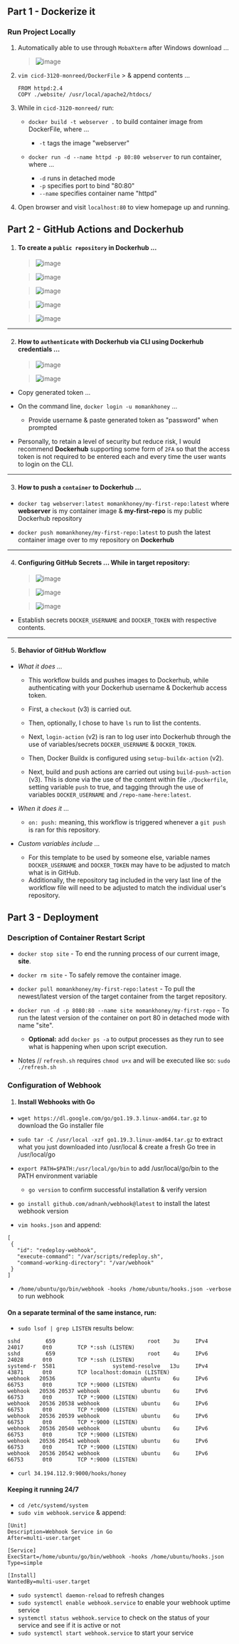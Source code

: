 ## Part 1 - Dockerize it 
### Run Project Locally
1. Automatically able to use through `MobaXterm` after Windows download ...

    > ![image](https://user-images.githubusercontent.com/97551273/201990740-d816f3d9-dabe-4630-909a-80842ccf9d90.png)

2. `vim cicd-3120-monreed/DockerFile` > & append contents ...

    ```
    FROM httpd:2.4
    COPY ./website/ /usr/local/apache2/htdocs/
    ```
3. While in `cicd-3120-monreed/` run:
    * `docker build -t webserver .` to build container image from DockerFile, where ...
    
        * `-t` tags the image "webserver" 
    * `docker run -d --name httpd -p 80:80 webserver` to run container, where ...
    
        * `-d` runs in detached mode
        * `-p` specifies port to bind "80:80"
        * `--name` specifies container name "httpd"
        
4. Open browser and visit `localhost:80` to view homepage up and running.


## Part 2 - GitHub Actions and Dockerhub

1. #### To create a `public repository` in Dockerhub ... 

    > ![image](https://user-images.githubusercontent.com/97551273/202257389-1cbc0e49-3d7c-47b9-97ee-c4743fe3ab3f.png)

    > ![image](https://user-images.githubusercontent.com/97551273/202257476-2be0ecd3-84c8-43e1-8292-2d22bd55eaf6.png)
    
    > ![image](https://user-images.githubusercontent.com/97551273/202257839-9ce40170-d6b7-4770-9618-2e3fee925ce9.png)

    > ![image](https://user-images.githubusercontent.com/97551273/202257558-1c2d849f-2648-4af5-b1b5-6cb42549da62.png)

    > ![image](https://user-images.githubusercontent.com/97551273/202257616-bff818d2-1611-4864-8be1-e5ab456d8de2.png)
   
 ---

2. #### How to `authenticate` with Dockerhub via CLI using Dockerhub credentials ...

    > ![image](https://user-images.githubusercontent.com/97551273/202258168-32390020-c871-414f-882b-251bd39ff6c2.png)

    > ![image](https://user-images.githubusercontent.com/97551273/202258268-bf93758b-ef30-4336-9eb4-a1011b14e4a7.png)

  * Copy generated token ... 

  * On the command line, `docker login -u momankhoney` ...
      * Provide username & paste generated token as "password" when prompted    
  * Personally, to retain a level of security but reduce risk, I would recommend **Dockerhub** supporting some form of `2FA` so that the access token is not required to be entered each and every time the user wants to login on the CLI.  

---

3. #### How to push a `container` to Dockerhub ...
* `docker tag webserver:latest momankhoney/my-first-repo:latest` where **webserver** is my container image & **my-first-repo** is my public Dockerhub repository

* `docker push momankhoney/my-first-repo:latest` to push the latest container image over to my repository on **Dockerhub**

---

4. #### Configuring GitHub Secrets ... While in target repository: 

    > ![image](https://user-images.githubusercontent.com/97551273/202266191-a1459e09-7718-4dec-a60b-946b26012f16.png)

    > ![image](https://user-images.githubusercontent.com/97551273/202266461-8def93ec-4e15-44c6-8bf1-8d084404d839.png)

    > ![image](https://user-images.githubusercontent.com/97551273/202266628-8f60cd87-a6c2-4bfe-ae98-cd14749425c8.png)

  * Establish secrets `DOCKER_USERNAME` and `DOCKER_TOKEN` with respective contents. 

---

5. #### Behavior of GitHub Workflow
* *What it does ...*
    * This workflow builds and pushes images to Dockerhub, while authenticating with your Dockerhub username & Dockerhub access token.
    
    *  First, a `checkout` (v3) is carried out.  
    
    *  Then, optionally, I chose to have `ls` run to list the contents.
    
    *  Next, `login-action` (v2) is ran to log user into Dockerhub through the use of variables/secrets `DOCKER_USERNAME` & `DOCKER_TOKEN`.

    *  Then, Docker Buildx is configured using `setup-buildx-action` (v2). 

    *  Next, build and push actions are carried out using `build-push-action` (v3). This is done via the use of the content within file `./Dockerfile`, setting variable `push` to true, and tagging through the use of variables `DOCKER_USERNAME` and `/repo-name-here:latest`. 
* *When it does it ...*
    * `on: push:` meaning, this workflow is triggered whenever a `git push` is ran for this repository. 
    
* *Custom variables include ...* 

    * For this template to be used by someone else, variable names `DOCKER_USERNAME` and `DOCKER_TOKEN` may have to be adjusted to match what is in GitHub.
    * Additionally, the repository tag included in the very last line of the workflow file will need to be adjusted to match the individual user's repository. 

## Part 3 - Deployment 
### Description of Container Restart Script
* `docker stop site` - To end the running process of our current image, **site**.

* `docker rm site` - To safely remove the container image.

* `docker pull momankhoney/my-first-repo:latest` - To pull the newest/latest version of the target container from the target repository. 

* `docker run -d -p 8080:80 --name site momankhoney/my-first-repo` - To run the latest version of the container on port 80 in detached mode with name "site". 
    * **Optional:** add `docker ps -a` to output processes as they run to see what is happening when upon script execution. 
    
 * Notes // `refresh.sh` requires `chmod u+x` and will be executed like so: `sudo ./refresh.sh`
 
 ### Configuration of Webhook 
 
 1. #### Install Webhooks with Go 
 * `wget https://dl.google.com/go/go1.19.3.linux-amd64.tar.gz` to download the Go installer file 
 
 * `sudo tar -C /usr/local -xzf go1.19.3.linux-amd64.tar.gz` to extract what you just downloaded into /usr/local & create a fresh Go tree in /usr/local/go
 
 * `export PATH=$PATH:/usr/local/go/bin` to add /usr/local/go/bin to the PATH environment variable

    * `go version` to confirm successful installation & verify version 
   
 * `go install github.com/adnanh/webhook@latest` to install the latest webhook version 
 * `vim hooks.json` and append:
 ```
 [
  {
    "id": "redeploy-webhook",
    "execute-command": "/var/scripts/redeploy.sh",
    "command-working-directory": "/var/webhook"
  }
]
```
* `/home/ubuntu/go/bin/webhook -hooks /home/ubuntu/hooks.json -verbose` to run webhook

#### On a separate terminal of the same instance, run:

* `sudo lsof | grep LISTEN` results below: 
```
sshd        659                             root    3u     IPv4              24017      0t0        TCP *:ssh (LISTEN)
sshd        659                             root    4u     IPv6              24028      0t0        TCP *:ssh (LISTEN)
systemd-r  5581                  systemd-resolve   13u     IPv4              43871      0t0        TCP localhost:domain (LISTEN)
webhook   20536                           ubuntu    6u     IPv6              66753      0t0        TCP *:9000 (LISTEN)
webhook   20536 20537 webhook             ubuntu    6u     IPv6              66753      0t0        TCP *:9000 (LISTEN)
webhook   20536 20538 webhook             ubuntu    6u     IPv6              66753      0t0        TCP *:9000 (LISTEN)
webhook   20536 20539 webhook             ubuntu    6u     IPv6              66753      0t0        TCP *:9000 (LISTEN)
webhook   20536 20540 webhook             ubuntu    6u     IPv6              66753      0t0        TCP *:9000 (LISTEN)
webhook   20536 20541 webhook             ubuntu    6u     IPv6              66753      0t0        TCP *:9000 (LISTEN)
webhook   20536 20542 webhook             ubuntu    6u     IPv6              66753      0t0        TCP *:9000 (LISTEN)
```
* `curl 34.194.112.9:9000/hooks/honey`

#### Keeping it running 24/7
* `cd /etc/systemd/system`
* `sudo vim webhook.service` & append:
```
[Unit]
Description=Webhook Service in Go 
After=multi-user.target 

[Service]
ExecStart=/home/ubuntu/go/bin/webhook -hooks /home/ubuntu/hooks.json
Type=simple

[Install]
WantedBy=multi-user.target                                                                                                
```
* `sudo systemctl daemon-reload` to refresh changes
* `sudo systemctl enable webhook.service` to enable your webhook uptime service 
* `systemctl status webhook.service` to check on the status of your service and see if it is active or not
* `sudo systemctl start webhook.service` to start your service 
